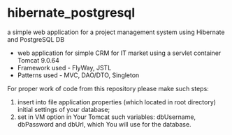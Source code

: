 # hibernate_postgresql
a simple web application for a project management system using Hibernate and PostgreSQL DB
-	web application for simple CRM for IT market using a servlet container Tomcat 9.0.64
- Framework used - FlyWay, JSTL
-	Patterns used - MVC, DAO/DTO, Singleton

For proper work of code from this repository please make such steps:
1. insert into file application.properties (which located in root directory) initial settings of your database;
2. set in VM option in Your Tomcat such variables: dbUsername, dbPassword and dbUrl, which You will use for the database.
